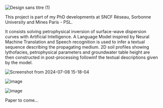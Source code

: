 ![Design sans titre (1)](https://github.com/user-attachments/assets/e8d6e170-03a2-4006-bf7e-91ec961d44cc)

This project is part of my PhD developments at SNCF Réseau, Sorbonne University and Mines Paris - PSL.

It consists solving petrophysical inversion of surface-wave dispersion curves with Artificial Intelligence.
A Language Model inspired by Neural Machine Translation and Speech recognition is used to infer a textual sequence describing the propagating medium.
2D soil profiles showing lythofacies, petrophysical parameters and groundwater table height are then constructed in post-processing followinf the textual descriptions given by the model.

![Screenshot from 2024-07-08 15-18-04](https://github.com/JoseCunhaTeixeira/Trasnformer_SW_inversion/assets/148117375/074bd457-1acf-40c9-8ae7-ea47b9027de7)

![image](https://github.com/JoseCunhaTeixeira/Trasnformer_SW_inversion/assets/148117375/ba5a8a20-7c00-49be-9095-3487d9df0950)

![image](https://github.com/JoseCunhaTeixeira/Trasnformer_SW_inversion/assets/148117375/93cce05d-8dc7-4667-8e05-5a40477c80fa)

Paper to come...
